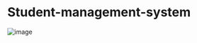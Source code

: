 # Student-management-system
![image](https://github.com/user-attachments/assets/74eccce7-f93f-4425-9b51-1cd6211fc7f1)
